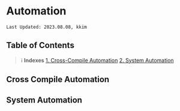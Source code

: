 # Automation
```
Last Updated: 2023.08.08, kkim
```

## Table of Contents

> ℹ️ **Indexes**
> [1. Cross-Compile Automation](#cross-compile-automation)
> [2. System Automation](#system-automation)

## Cross Compile Automation

## System Automation
